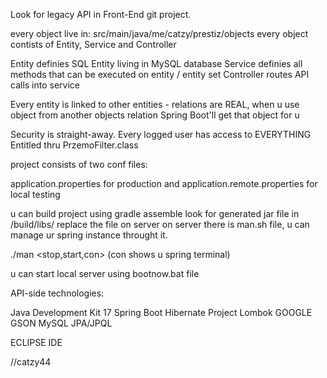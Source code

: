 Look for legacy API in Front-End git project.

every object live in:
src/main/java/me/catzy/prestiz/objects
every object contists of Entity, Service and Controller

Entity definies SQL Entity living in MySQL database
Service definies all methods that can be executed on entity / entity set
Controller routes API calls into service

Every entity is linked to other entities - relations are REAL, when u use object from another objects relation Spring Boot'll get that object for u

Security is straight-away.
Every logged user has access to EVERYTHING
Entitled thru PrzemoFilter.class 

project consists of two conf files:

application.properties
for production
and
application.remote.properties
for local testing

u can build project using
gradle assemble
look for generated jar file in /build/libs/
replace the file on server
on server there is man.sh file,
u can manage ur spring instance throught it.

./man <stop,start,con>
(con shows u spring terminal)

u can start local server using
bootnow.bat file

API-side technologies:

Java Development Kit 17
Spring Boot
Hibernate
Project Lombok
GOOGLE GSON 
MySQL
JPA/JPQL

ECLIPSE IDE


//catzy44
